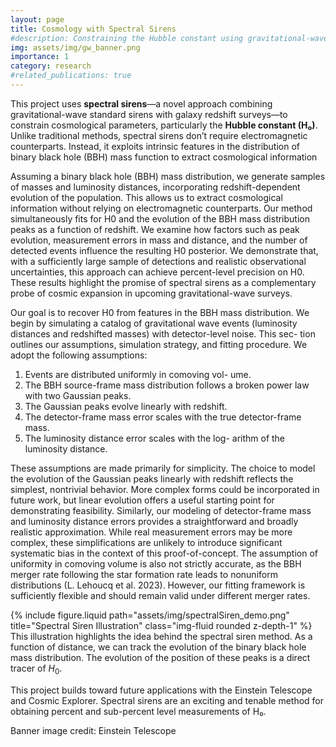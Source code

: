 ```yaml
---
layout: page
title: Cosmology with Spectral Sirens
#description: Constraining the Hubble constant using gravitational-wave sources and galaxy clustering
img: assets/img/gw_banner.png
importance: 1
category: research
#related_publications: true
---
```


This project uses **spectral sirens**—a novel approach combining gravitational-wave standard sirens with galaxy redshift surveys—to constrain cosmological parameters, particularly the **Hubble constant (H₀)**. Unlike traditional methods, spectral sirens don’t require electromagnetic counterparts. Instead, it
exploits intrinsic features in the distribution of binary
black hole (BBH) mass function to extract cosmological
information

Assuming a binary black hole (BBH) mass distribution, we generate samples
of masses and luminosity distances, incorporating redshift-dependent evolution of the population. This allows us to extract cosmological information without relying on electromagnetic counterparts. Our method simultaneously fits for H0 and the evolution of the BBH mass distribution peaks as a function of redshift. We examine how factors such as peak evolution, measurement errors in mass and distance,
and the number of detected events influence the resulting H0 posterior. We demonstrate that, with a sufficiently large sample of detections and realistic observational uncertainties, this approach can achieve percent-level precision on H0. These results highlight the promise of spectral sirens as a complementary probe of cosmic expansion in upcoming gravitational-wave surveys.

Our goal is to recover H0 from features in the BBH
mass distribution. We begin by simulating a catalog
of gravitational wave events (luminosity distances and
redshifted masses) with detector-level noise. This sec-
tion outlines our assumptions, simulation strategy, and
fitting procedure.
We adopt the following assumptions:
1. Events are distributed uniformly in comoving vol-
ume.
2. The BBH source-frame mass distribution follows
a broken power law with two Gaussian peaks.
3. The Gaussian peaks evolve linearly with redshift.
4. The detector-frame mass error scales with the true
detector-frame mass.
5. The luminosity distance error scales with the log-
arithm of the luminosity distance.

These assumptions are made primarily for simplicity. The choice to model the evolution of the Gaussian peaks linearly with redshift reflects the simplest, nontrivial behavior. More complex forms could be incorporated in future work, but linear evolution offers a useful starting point for demonstrating feasibility. Similarly, our modeling of detector-frame mass and luminosity distance errors provides a straightforward and broadly realistic approximation. While real measurement errors may be more complex, these simplifications are unlikely to introduce significant systematic bias in the context of this
proof-of-concept. The assumption of uniformity in comoving volume is also not strictly accurate, as the BBH merger rate following the star formation rate leads to nonuniform distributions (L. Lehoucq et al. 2023). However, our fitting framework is sufficiently flexible and should remain valid under different merger rates.

<div class="row justify-content-center">
  <div class="col-md-6 mt-3 mt-md-0">
    {% include figure.liquid path="assets/img/spectralSiren_demo.png" title="Spectral Siren Illustration" class="img-fluid rounded z-depth-1" %}
  </div>
</div>
<div class="caption">
  This illustration highlights the idea behind the spectral siren method. As a function of distance, we can track the
  evolution of the binary black hole mass distribution. The evolution of the position of these peaks is a direct tracer of <i>H</i><sub>0</sub>.
</div>


This project builds toward future applications with the Einstein Telescope and Cosmic Explorer. Spectral sirens are an exciting and tenable method for obtaining percent and sub-percent level measurements of H₀.

Banner image credit: Einstein Telescope
